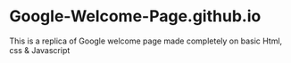 # Google-Welcome-Page.github.io
This is a replica of Google welcome page made completely on basic Html, css &amp; Javascript
